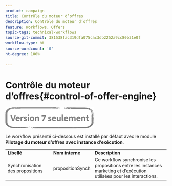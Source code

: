```yaml
---
product: campaign
title: Contrôle du moteur d’offres
description: Contrôle du moteur d’offres
feature: Workflows, Offers
topic-tags: technical-workflows
source-git-commit: 381538fac319dfa075cac3db2252a9cc80b31e0f
workflow-type: ht
source-wordcount: '0'
ht-degree: 100%

---
```



# Contrôle du moteur d’offres{#control-of-offer-engine}

![](../../assets/v7-only.svg)

Le workflow présenté ci-dessous est installé par défaut avec le module **Pilotage du moteur d’offres avec instance d’exécution**.

<table> 
 <tbody> 
  <tr> 
   <td> <strong>Libellé</strong><br /> </td> 
   <td> <strong>Nom interne</strong><br /> </td> 
   <td> <strong>Description</strong><br /> </td> 
  </tr> 
  <tr> 
   <td> <span class="uicontrol">Synchronisation des propositions</span> <br /> </td> 
   <td> <span class="uicontrol">propositionSynch</span> <br /> </td> 
   <td> Ce workflow synchronise les propositions entre les instances marketing et d’exécution utilisées pour les interactions.<br /> </td> 
  </tr> 
 </tbody> 
</table>

